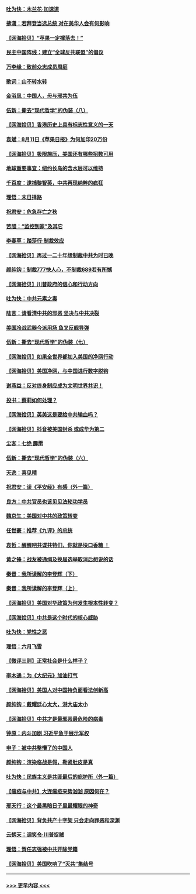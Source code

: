 #### [吐为快：木兰花‧加速道](../pages/nsc993/n12327366.md?t=08132002) 
#### [拂潇：若拜登当选总统 对在美华人会有何影响](../pages/nsc993/n12295996.md?t=08132002) 
#### [【网海拾贝】“苹果一定撑落去！”](../pages/nsc993/n12326784.md?t=08132002) 
#### [民主中国阵线：建立“全球反共联盟”的倡议](../pages/nsc993/n12324177.md?t=08132002) 
#### [万李缘：致前众志成员周庭](../pages/nsc993/n12324635.md?t=08132002) 
#### [歌词：山不转水转](../pages/nsc993/n12324599.md?t=08132002) 
#### [金浴凤：中国人，毋与邪共为伍](../pages/nsc993/n12324257.md?t=08132002) 
#### [伍新：撕去“现代哲学”的伪装（八）](../pages/nsc993/n12324188.md?t=08132002) 
#### [【网海拾贝】香港历史上具有标志性意义的一天](../pages/nsc993/n12324021.md?t=08132002) 
#### [袁斌：8月11日《苹果日报》为何加印20万份](../pages/nsc993/n12323955.md?t=08132002) 
#### [【网海拾贝】极限施压，美国还有哪些招数可用](../pages/nsc993/n12322512.md?t=08132002) 
#### [地球重要事宜：纽约长岛的含水层可以维持](../pages/nsc993/n12321844.md?t=08132002) 
#### [千百度：逮捕黎智英，中共再现纳粹的疯狂](../pages/nsc993/n12321777.md?t=08132002) 
#### [理悟：末日择路](../pages/nsc993/n12320812.md?t=08132002) 
#### [祝君安：危急存亡之秋](../pages/nsc993/n12320795.md?t=08132002) 
#### [苦胆：“监控到家”及其它](../pages/nsc993/n12320751.md?t=08132002) 
#### [李春草：踏莎行·制裁效应](../pages/nsc993/n12318290.md?t=08132002) 
#### [【网海拾贝】再过一二十年想制裁中共为时已晚](../pages/nsc993/n12318195.md?t=08132002) 
#### [颜纯钩：制裁777快人心，不制裁689若有所憾](../pages/nsc993/n12316912.md?t=08132002) 
#### [【网海拾贝】川普政府的信心和行动方向](../pages/nsc993/n12316673.md?t=08132002) 
#### [吐为快：中共元素之毒](../pages/nsc993/n12316547.md?t=08132002) 
#### [陆言：请看清中共的邪恶 坚决与中共决裂](../pages/nsc993/n12315784.md?t=08132002) 
#### [美国冷战武器今派用场 鱼叉反舰导弹](../pages/nsc993/n12316258.md?t=08132002) 
#### [伍新：撕去“现代哲学”的伪装（七）](../pages/nsc993/n12315846.md?t=08132002) 
#### [【网海拾贝】如果全世界都加入美国的净网行动](../pages/nsc993/n12315588.md?t=08132002) 
#### [【网海拾贝】美国净网，与中国进行数字脱钩](../pages/nsc993/n12312813.md?t=08132002) 
#### [谢燕益：反对终身制应成为文明世界共识！](../pages/nsc993/n12310465.md?t=08132002) 
#### [投书：蔡莉如何处理？](../pages/nsc993/n12310224.md?t=08132002) 
#### [【网海拾贝】英美这是要给中共输血吗？](../pages/nsc993/n12307646.md?t=08132002) 
#### [【网海拾贝】抖音被美国封杀 或成华为第二](../pages/nsc993/n12305277.md?t=08132002) 
#### [尘客：七绝 霹雳](../pages/nsc993/n12304053.md?t=08132002) 
#### [伍新：撕去“现代哲学”的伪装（六）](../pages/nsc993/n12303243.md?t=08132002) 
#### [天逸：喜见晴](../pages/nsc993/n12303226.md?t=08132002) 
#### [祝君安：读《平安经》有感（外一篇）](../pages/nsc993/n12303170.md?t=08132002) 
#### [良方：中共官员也该见见法轮功学员](../pages/nsc993/n12302985.md?t=08132002) 
#### [魏京生：美国对中共的政策转变](../pages/nsc993/n12302929.md?t=08132002) 
#### [任世豪：推荐《九评》的总统](../pages/nsc993/n12302838.md?t=08132002) 
#### [袁哲：醒醒吧共谍共特们，你就是块口香糖 ！](../pages/nsc993/n12302678.md?t=08132002) 
#### [黄之锋：战友被通缉及换届选举取消后想说的话](../pages/nsc993/n12302681.md?t=08132002) 
#### [秦晋：我所读解的李登辉（下）](../pages/nsc993/n12302171.md?t=08132002) 
#### [秦晋：我所读解的李登辉（上）](../pages/nsc993/n12301979.md?t=08132002) 
#### [【网海拾贝】美国对华政策为何发生根本性转变？](../pages/nsc993/n12302091.md?t=08132002) 
#### [【网海拾贝】中共是这个时代的核心威胁](../pages/nsc993/n12300541.md?t=08132002) 
#### [吐为快：党性之恶](../pages/nsc993/n12300263.md?t=08132002) 
#### [理悟：六月飞雪](../pages/nsc993/n12300243.md?t=08132002) 
#### [【微评三则】正常社会是什么样子？](../pages/nsc993/n12300228.md?t=08132002) 
#### [李木通：为《大纪元》加油打气](../pages/nsc993/n12280363.md?t=08132002) 
#### [【网海拾贝】美国人对中国持负面看法创新高](../pages/nsc993/n12298720.md?t=08132002) 
#### [颜纯钩：戴耀廷心太大，港大庙太小](../pages/nsc993/n12297682.md?t=08132002) 
#### [【网海拾贝】中共才是最邪恶最危险的病毒](../pages/nsc993/n12296470.md?t=08132002) 
#### [钟原：内斗加剧 习近平急于展示军权](../pages/nsc993/n12292544.md?t=08132002) 
#### [申子：被中共整懵了的中国人](../pages/nsc993/n12291389.md?t=08132002) 
#### [颜纯钩：渲染临战是假，勒紧肚皮是真](../pages/nsc993/n12290945.md?t=08132002) 
#### [吐为快：民族主义是共匪最后的庇护所（外一篇）](../pages/nsc993/n12290887.md?t=08132002) 
#### [【瘟疫与中共】大连瘟疫来势汹汹 原因何在？](../pages/nsc993/n12287474.md?t=08132002) 
#### [邢天行：这个最黑暗日子里最耀眼的神奇](../pages/nsc993/n12289882.md?t=08132002) 
#### [【网海拾贝】背负共产十字架 只会走向罪恶和深渊](../pages/nsc993/n12288290.md?t=08132002) 
#### [云鹤天：调笑令·川普捉贼](../pages/nsc993/n12285672.md?t=08132002) 
#### [理悟：贺任志强被中共开除党籍](../pages/nsc993/n12285597.md?t=08132002) 
#### [【网海拾贝】美国吹响了“灭共”集结号](../pages/nsc993/n12284522.md?t=08132002) 

----
#### [ >>> 更早内容 <<< ](../indexes/nsc993-earlier.md)
